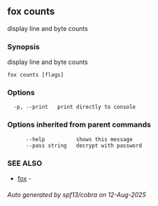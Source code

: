 ## fox counts

display line and byte counts

### Synopsis

display line and byte counts

```
fox counts [flags]
```

### Options

```
  -p, --print   print directly to console
```

### Options inherited from parent commands

```
      --help          shows this message
      --pass string   decrypt with password
```

### SEE ALSO

* [fox](fox.md)	 - 

###### Auto generated by spf13/cobra on 12-Aug-2025
